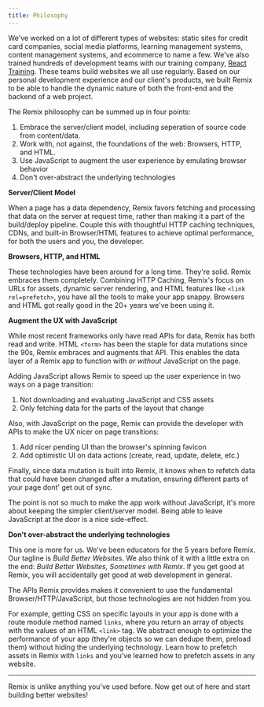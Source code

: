 ```yaml
---
title: Philosophy
---
```


We've worked on a lot of different types of websites: static sites for credit card companies, social media platforms, learning management systems, content management systems, and ecommerce to name a few. We've also trained hundreds of development teams with our training company, [React Training](https://reacttraining.com). These teams build websites we all use regularly. Based on our personal development experience and our client's products, we built Remix to be able to handle the dynamic nature of both the front-end and the backend of a web project.

The Remix philosophy can be summed up in four points:

1. Embrace the server/client model, including seperation of source code from content/data.
2. Work with, not against, the foundations of the web: Browsers, HTTP, and HTML.
3. Use JavaScript to augment the user experience by emulating browser behavior
4. Don't over-abstract the underlying technologies

**Server/Client Model**

When a page has a data dependency, Remix favors fetching and processing that data on the server at request time, rather than making it a part of the build/deploy pipeline. Couple this with thoughtful HTTP caching techniques, CDNs, and built-in Browser/HTML features to achieve optimal performance, for both the users and you, the developer.

**Browsers, HTTP, and HTML**

These technologies have been around for a long time. They're solid. Remix embraces them completely. Combining HTTP Caching, Remix's focus on URLs for assets, dynamic server rendering, and HTML features like `<link rel=prefetch>`, you have all the tools to make your app snappy. Browsers and HTML got really good in the 20+ years we've been using it.

**Augment the UX with JavaScript**

While most recent frameworks only have read APIs for data, Remix has both read and write. HTML `<form>` has been the staple for data mutations since the 90s, Remix embraces and augments that API. This enables the data layer of a Remix app to function with _or without_ JavaScript on the page.

Adding JavaScript allows Remix to speed up the user experience in two ways on a page transition:

1. Not downloading and evaluating JavaScript and CSS assets
2. Only fetching data for the parts of the layout that change

Also, with JavaScript on the page, Remix can provide the developer with APIs to make the UX nicer on page transitions:

1. Add nicer pending UI than the browser's spinning favicon
2. Add optimistic UI on data actions (create, read, update, delete, etc.)

Finally, since data mutation is built into Remix, it knows when to refetch data that could have been changed after a mutation, ensuring different parts of your page dont' get out of sync.

The point is not so much to make the app work without JavaScript, it's more about keeping the simpler client/server model. Being able to leave JavaScript at the door is a nice side-effect.

**Don't over-abstract the underlying technologies**

This one is more for us. We've been educators for the 5 years before Remix. Our tagline is _Build Better Websites_. We also think of it with a little extra on the end: _Build Better Websites, Sometimes with Remix_. If you get good at Remix, you will accidentally get good at web development in general.

The APIs Remix provides makes it convenient to use the fundamental Browser/HTTP/JavaScript, but those technologies are not hidden from you.

For example, getting CSS on specific layouts in your app is done with a route module method named `links`, where you return an array of objects with the values of an HTML `<link>` tag. We abstract enough to optimize the performance of your app (they're objects so we can dedupe them, preload them) without hiding the underlying technology. Learn how to prefetch assets in Remix with `links` and you've learned how to prefetch assets in any website.

---

Remix is unlike anything you've used before. Now get out of here and start building better websites!

